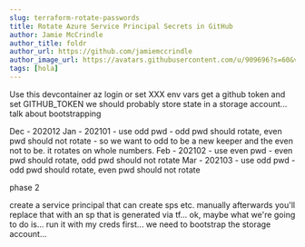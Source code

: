 ```yaml
---
slug: terraform-rotate-passwords
title: Rotate Azure Service Principal Secrets in GitHub
author: Jamie McCrindle
author_title: foldr
author_url: https://github.com/jamiemccrindle
author_image_url: https://avatars.githubusercontent.com/u/909696?s=60&v=4
tags: [hola]
---
```


Use this devcontainer
az login or set XXX env vars
get a github token and set GITHUB_TOKEN
we should probably store state in a storage account...
talk about bootstrapping

Dec - 202012
Jan - 202101 - use odd pwd - odd pwd should rotate, even pwd should not rotate - so we want to odd to be a new keeper and the even not to be. it rotates on whole numbers.
Feb - 202102 - use even pwd - even pwd should rotate, odd pwd should not rotate
Mar - 202103 - use odd pwd - odd pwd should rotate, even pwd should not rotate

phase 2

create a service principal that can create sps etc. manually
afterwards you'll replace that with an sp that is generated via tf...
ok, maybe what we're going to do is... run it with my creds first...
we need to bootstrap the storage account...